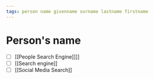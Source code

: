 ```yaml
---
tags: person name givenname surname lastname firstname
---
```


# Person's name
- [ ] [[People Search Engine]]]]
- [ ] [[Search engine]]
- [ ] [[Social Media Search]]